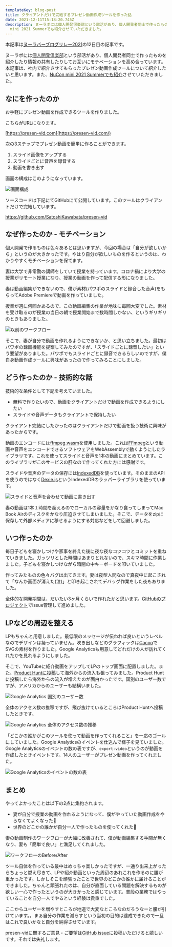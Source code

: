 ```yaml
---
templateKey: blog-post
title: クライアントだけで完結するプレゼン動画作成ツールを作った話
date: 2021-12-11T15:18:20.745Z
description: ヌーラボには個人開発倶楽部という部活があり、個人開発者同士で作ったものを紹介したり情報の共有したりしてお互いにモチベーションを高め合っています。本記事は、社内で紹介させてもらったプレゼン動画作成ツールについて紹介したいと思います。また、NuCon
  mini 2021 Summerでも紹介させていただきました。
---
```

本記事は[ヌーラバーブログリレー2021](https://adventar.org/calendars/6767)の12日目の記事です。

ヌーラボには[個人開発倶楽部](https://nulab.com/ja/blog/nulab/nulab-club-activity/#:~:text=ヌーラボ個人開発倶楽部（執筆者：nabe）)という部活があり、個人開発者同士で作ったものを紹介したり情報の共有したりしてお互いにモチベーションを高め合っています。本記事は、社内で紹介させてもらったプレゼン動画作成ツールについて紹介したいと思います。また、[NuCon mini 2021 Summerでも紹介](https://www.youtube.com/watch?v=kboFQ1VIMFE&t=5292s&ab_channel=%E6%A0%AA%E5%BC%8F%E4%BC%9A%E7%A4%BE%E3%83%8C%E3%83%BC%E3%83%A9%E3%83%9C%2FNulabInc.)させていただきました。

## なにを作ったのか

お手軽にプレゼン動画を作成できるツールを作りました。

こちらがURLになります。

[https://presen-vid.com](https://presen-vid.com/)

次の3ステップでプレゼン動画を簡単に作ることができます。

1. スライド画像をアップする
2. スライドごとに音声を録音する
3. 動画を書き出す

画面の構成はこのようになっています。

![画面構成](/img/screen___.png "画面構成")

ソースコードは下記にてGitHubにて公開しています。このツールはクライアントだけで完結しています。

<https://github.com/SatoshiKawabata/presen-vid>

## なぜ作ったのか - モチベーション

個人開発で作るものは色々あるとは思いますが、今回の場合は「自分が欲しいから」というのが大きかったです。やはり自分が欲しいものを作るというのは、わかりやすくモチベーションを保てます。

妻は大学で非常勤の講師をしていて授業を持っています。コロナ禍により大学の授業がリモート授業になり、授業の動画を作って配信する形になりました。

妻は動画編集ができないので、僕が素材(パワポのスライドと録音した音声)をもらってAdobe Premiereで動画を作っていました。

授業が週に何回かあるので、この動画編集の作業が地味に毎回大変でした。素材を受け取るのが授業の当日の朝で授業開始まで数時間しかない、というギリギリのときもありました。

![以前のワークフロー](/img/untitled.png "以前のワークフロー")

そこで、妻が自分で動画を作れるようにできないか、と思い立ちました。最初はパワポの録画機能を提案してみたのですが、「スライドごとに録音したい」という要望がありました。パワポでもスライドごとに録音できるらしいのですが、僕自身動画作成ツールに興味があったので作ってみることにしました。

## どう作ったのか - 技術的な話

技術的な条件として下記を考えていました。

* 無料で作りたいので、動画をクライアントだけで動画を作成できるようにしたい
* スライドや音声データもクライアントで保持したい

クライアント完結にしたかったのはクライアントだけで動画を扱う技術に興味があったからです。

動画のエンコードには[ffmpeg.wasm](https://github.com/ffmpegwasm/ffmpeg.wasm)を使用しました。これは[FFmpeg](http://www.ffmpeg.org)という動画や音声をエンコードできるソフトウェアをWebAssemblyで動くようにしたライブラリです。これを使ってスライドと音声を1本の動画にまとめています。このライブラリがこのサービスの肝なので作ってくれた方には感謝です。

スライドや音声のデータの保存には[IndexedDB](https://developer.mozilla.org/ja/docs/Web/API/IndexedDB_API)を使っています。そのままのAPIを使うのではなく[Dexie.js](https://dexie.org/)というIndexedDBのラッパーライブラリを使っています。

![スライドと音声を合わせて動画に書き出す](/img/untitled-1-.png "スライドと音声を合わせて動画に書き出す")

妻の動画は1本１時間を超えるのでローカルの容量をかなり食ってしまってMac Book Airのディスクをかなり圧迫させてしまいました。そこで、データをzipに保存して外部メディアに移せるようにする対応などをして回避しました。

## いつ作ったのか

毎日子どもを寝かしつけや家事を終えた後に夜な夜なコツコツとコミットを重ねていきました。ガッツリとした時間はあまりとれないので、スキマ時間に作業しました。子どもを寝かしつけながら暗闇の中キーボードを叩いていました。

作ってみたものの色々バグは出てきます。妻は夜型人間なので真夜中に起こされて「なんか画面が消えた(泣)」と叩き起こされてデバッグ作業をした夜もありました。

全体的な開発期間は、だいたい3ヶ月くらいで作れたかと思います。[GitHubのプロジェクト](https://github.com/SatoshiKawabata/presen-vid/projects/1)でissue管理して進めました。

## LPなどの周辺を整える

LPもちゃんと用意しました。最低限のメッセージが伝われば良いというレベルなのでデザインは凝っていません。吹き出しなどのグラフィックは[Cacoo](https://cacoo.com)でSVGの素材を作りました。Google Analyticsも用意してどれだけの人が訪れてくれたかを見れるようにしました。

そこで、YouTubeに紹介動画をアップしてLPのトップ画面に配置しました。また、[Product Huntに投稿](https://www.producthunt.com/posts/presen-vid)して海外からの流入も狙ってみました。Product Huntに投稿したら海外からの流入が増えたのが面白かったです。国別のユーザー数ですが、アメリカからのユーザーも結構いました。

![Google Analytics 国別のユーザー数](/img/スクリーンショット-2021-12-11-0.12.30.png "Google Analytics 国別のユーザー数")

全体のアクセス数の推移ですが、飛び抜けているところはProduct Huntへ投稿したときです。

![Google Analytics 全体のアクセス数の推移](/img/スクリーンショット-2021-12-11-0.12.59.png "Google Analytics 全体のアクセス数の推移")

「どこかの誰かがこのツールを使って動画を作ってくれること」を一応のゴールにしていました。Google Analyticsのイベントを仕込んで様子を見ていました。Google Analyticsのイベントの数の表ですが、`export-video`というのが動画を作成したときイベントです。14人のユーザーがプレゼン動画を作ってくれました。

![Google Analyticsのイベントの数の表](/img/スクリーンショット-2021-12-11-0.13.35.png "Google Analyticsのイベントの数の表")

## まとめ

やってよかったことは以下の2点に集約されます。

* 妻が自分で授業の動画を作れるようになって、僕がやっていた動画作成をやらなくてよくなった🎉
* 世界のどこかの誰かが自分一人で作ったものを使ってくれた🎉

妻の動画制作のワークフローが大幅に改善されて、僕が動画編集する手間が無くなり、妻も「簡単で良い」と満足してくれました。

![ワークフローのBefore/After](/img/untitled-2-.png "ワークフローのBefore/After")

ツール自体を作っている最中はめっちゃ楽しかったですが、一通り出来上がったらちょっと燃え尽きて、LPや紹介動画といった周辺のあれこれを作るのに腰が重かったです。しかしそこを頑張ったことで世界のどこかの誰かに届けることができました。ちゃんと頑張れたのは、自分が直面している問題を解決するものが欲しい一心で作ったというのが大きかったと感じています。普段の業務ではやっていることを自分一人でやるという経験は貴重でした。

ここからユーザーを増やすところが地道で大変なところなのだろうなーと腰が引けています。。まぁ自分の作業を減らすという当初の目的は達成できたので一旦はこれで良いかなと自分を納得させています。

presen-vidに関するご意見・ご要望は[GitHub issue](https://github.com/SatoshiKawabata/presen-vid/issues/new)に投稿いただけると嬉しいです。それでは失礼します。